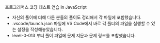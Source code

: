 프로그래머스 코딩 테스트 연습 in JavaScript
  - 자신의 풀이에 더해 다른 분들의 풀이도 정리해서 각 파일에 포함했습니다.
  - .vscode/launch.json 파일에 VS Code에서 바로 각 폴더의 파일을 실행할 수 있는 설정을 작성해놓았습니다.
  - level-0-013 부터 풀이 파일에 문제 지문과 문제 링크를 포함했습니다.
